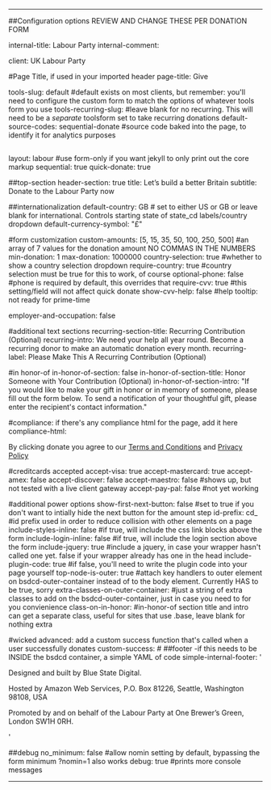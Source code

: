 ---

##Configuration options REVIEW AND CHANGE THESE PER DONATION FORM

internal-title: Labour Party
internal-comment: 

client: UK Labour Party

#Page Title, if used in your imported header
page-title: Give

tools-slug: default #default exists on most clients, but remember: you'll need to configure the custom form to match the options of whatever tools form you use
tools-recurring-slug: #leave blank for no recurring. This will need to be a _separate_ toolsform set to take recurring donations
default-source-codes: sequential-donate #source code baked into the page, to identify it for analytics purposes

##
layout: labour  #use form-only if you want jekyll to only print out the core markup
sequential: true
quick-donate: true

##top-section
header-section: true
title: Let&rsquo;s build a better Britain
subtitle: Donate to the Labour Party now



##internationalization
default-country: GB # set to either US or GB or leave blank for international. Controls starting state of state_cd labels/country dropdown
default-currency-symbol: "&pound;"

#form customization
custom-amounts: [5, 15, 35, 50, 100, 250, 500] #an array of 7 values for the donation amount NO COMMAS IN THE NUMBERS
min-donation: 1
max-donation: 1000000
country-selection: true #whether to show a country selection dropdown
require-country: true #country selection must be true for this to work, of course
optional-phone: false #phone is required by default, this overrides that
require-cvv: true #this setting/field will not affect quick donate
show-cvv-help: false #help tooltip: not ready for prime-time

employer-and-occupation: false


#additional text sections
recurring-section-title: Recurring Contribution <span>(Optional)</span>
recurring-intro: We need your help all year round. Become a recurring donor to make an automatic donation every month.
recurring-label: Please Make This A Recurring Contribution <span>(Optional)</span>

#in honor-of
in-honor-of-section: false
in-honor-of-section-title: Honor Someone with Your Contribution <span>(Optional)</span>
in-honor-of-section-intro: "If you would like to make your gift in honor or in memory of someone, please fill out the form below. To send a notification of your thoughtful gift, please enter the recipient's contact information."

#compliance: if there's any compliance html for the page, add it here
compliance-html: <p>By clicking donate you agree to our <a href="http://action.labour.org.uk/page/content/terms" target="_blank">Terms and Conditions</a> and <a href="http://action.labour.org.uk/page/content/privacy" target="_blank">Privacy Policy</a></p>

#creditcards accepted
accept-visa: true
accept-mastercard: true
accept-amex: false
accept-discover: false
accept-maestro: false #shows up, but not tested with a live client gateway
accept-pay-pal: false  #not yet working

#additional power options
show-first-next-button: false #set to true if you don't want to intially hide the next button for the amount step
id-prefix: cd_ #id prefix used in order to reduce collision with other elements on a page 
include-styles-inline: false #if true, will include the css link blocks above the form
include-login-inline: false #if true, will include the login section above the form
include-jquery: true #include a jquery, in case your wrapper hasn't called one yet. false if your wrapper already has one in the head
include-plugin-code: true #if false, you'll need to write the plugin code into your page yourself
top-node-is-outer: true #attach key handlers to outer element on bsdcd-outer-container instead of to the body element. Currently HAS to be true, sorry
extra-classes-on-outer-container: #just a string of extra classes to add on the bsdcd-outer-container, just in case you need to for you convienience
class-on-in-honor: #in-honor-of section title and intro can get a separate class, useful for sites that use .base, leave blank for nothing extra

#wicked advanced: add a custom success function that's called when a user successfully donates
custom-success: #
##footer -if this needs to be INSIDE the bsdcd container, a simple YAML of code
simple-internal-footer: '<div id="footer"><p>Designed and built by Blue State Digital.</p><p>Hosted by Amazon Web Services, 
P.O. Box 81226, Seattle, Washington 98108, USA</p><p>Promoted by and on behalf of the Labour Party at One Brewer&#8217;s Green, London SW1H 0RH.</p></div> <!-- /#footer -->'

##debug
no_minimum: false #allow nomin setting by default, bypassing the form minimum ?nomin=1 also works
debug: true #prints more console messages

---